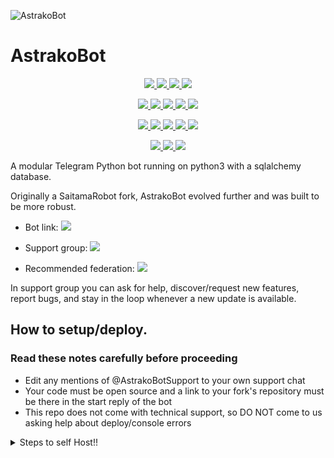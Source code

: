 ![AstrakoBot](https://i.imgur.com/1oah5E2.jpg)
# AstrakoBot 
<p align="center">
<a href="https://www.codacy.com/gh/Astrako/AstrakoBot/dashboard?utm_source=github.com&amp;utm_medium=referral&amp;utm_content=Astrako/AstrakoBot&amp;utm_campaign=Badge_Grade" alt="Codacy Badge">
<img src="https://app.codacy.com/project/badge/Grade/972e73015aaa4096bf109a79acae8afb" /> </a>
<a href="https://github.com/Astrako/AstrakoBot" alt="Libraries.io dependency status for GitHub repo"> <img src="https://img.shields.io/librariesio/github/Astrako/AstrakoBot?style=flat&logo=github&color=red" /> </a>
<a href="https://github.com/Astrako/AstrakoBot/network/members" alt="GitHub stars"> <img src="https://img.shields.io/github/stars/Astrako/AstrakoBot?style=flat&logo=github&color=yellow" /> </a>
<a href="https://github.com/Astrako/AstrakoBot/network/members" alt="GitHub forks"> <img src="https://img.shields.io/github/forks/Astrako/AstrakoBot" /> </a>
</p>
<p align="center">
<a href="https://github.com/Astrako/AstrakoBot" alt="GitHub commit activity"> <img src="https://img.shields.io/github/commit-activity/m/Astrako/AstrakoBot" /> </a>
<a href="https://github.com/Astrako/AstrakoBot/graphs/contributors" alt="GitHub contributors"> <img src="https://img.shields.io/github/contributors/Astrako/AstrakoBot?style=flat&logo=github" /> </a>
<a href="https://github.com/Astrako/AstrakoBot" alt="GitHub closed pull requests"> <img src="https://img.shields.io/github/issues-pr-closed-raw/Astrako/AstrakoBot?color=success" /> </a>
<a href="https://github.com/Astrako/AstrakoBot" alt="GitHub issues"> <img src="https://img.shields.io/github/issues-raw/Astrako/AstrakoBot?style=flat&logo=github&color=red" /> </a>
<a href="https://github.com/Astrako/AstrakoBot" alt="GitHub closed issues"> <img src="https://img.shields.io/github/issues-closed-raw/Astrako/AstrakoBot?style=flat&logo=github&color=success" /> </a>
</p>
<p align="center">
<a href="https://www.python.org/" alt="made-with-python"> <img src="https://img.shields.io/badge/made%20with-Python-1f425f.svg?style=flat&logo=python&color=blue" /> </a>
<a href="https://github.com/Astrako/AstrakoBot" alt="Python supported versions"> <img src="https://img.shields.io/badge/python-3.6%20%7C%203.7%20%7C%203.8%20%7C%203.9%20%7C%203.10-blue" /> </a>
<a href="https://github.com/Astrako/AstrakoBot" alt="pypi version"> <img src="https://img.shields.io/badge/pypi-v13.9-blue" /> </a>
<a href="https://github.com/Astrako/AstrakoBot" alt="GitHub repo size"> <img src="https://img.shields.io/github/repo-size/Astrako/AstrakoBot" /> </a>
<a href="https://github.com/Astrako/AstrakoBot/blob/master/LICENSE" alt="GPLv3 license"> <img src="https://img.shields.io/github/license/Astrako/AstrakoBot?style=flat&logo=github&color=success" /> </a>
</p>
<p align="center">
<a href="" alt="Astrako"> <img src="https://img.shields.io/badge/built%20by-Astrako-blue" /> </a>
<a href="https://github.com/Astrako/AstrakoBot/graphs/commit-activity" alt="Maintenance"> <img src="https://img.shields.io/badge/maintained%3F-yes-blue.svg" /> </a>
<a href="https://makeapullrequest.com" alt="PRs Welcome"> <img src="https://img.shields.io/badge/PRs-welcome-blue.svg" /> </a>
</p>

A modular Telegram Python bot running on python3 with a sqlalchemy database.

Originally a SaitamaRobot fork, AstrakoBot evolved further and was built to be more robust. 

* Bot link:  <a href="https://t.me/AstrakoBot" alt="AstrakoBot"> <img src="https://img.shields.io/badge/%F0%9F%A4%96%20-AstrakoBot-blue" /> </a>

* Support group:  <a href="https://t.me/AstrakoBotSupport" alt="AstrakoBotSupport"> <img src="https://aleen42.github.io/badges/src/telegram.svg" /> </a>

* Recommended federation:  <a href="https://t.me/ALTF4Fed" alt="ALTF4Fed"> <img src="https://img.shields.io/badge/🚫-ALTF4Fed-red" /> </a>

In support group you can ask for help, discover/request new features, report bugs, and stay in the loop whenever a new update is available. 


## How to setup/deploy.

### Read these notes carefully before proceeding 
 - Edit any mentions of @AstrakoBotSupport to your own support chat
 - Your code must be open source and a link to your fork's repository must be there in the start reply of the bot
 - This repo does not come with technical support, so DO NOT come to us asking help about deploy/console errors
 
<details>
  <summary>Steps to self Host!! </summary>

  ## Setting up the bot (Read this before trying to use!):
Please make sure to use python3.6, as I cannot guarantee everything will work as expected on older Python versions!
This is because markdown parsing is done by iterating through a dict, which is ordered by default in 3.6.

  ### Configuration

There are two possible ways of configuring your bot: a config.py file, or ENV variables.

The preferred version is to use a `config.py` file, as it makes it easier to see all your settings grouped together.
This file should be placed in your `AstrakoBot` folder, alongside the `__main__.py` file. 
This is where your bot token will be loaded from, as well as your database URI (if you're using a database), and most of
your other settings.

It is recommended to import sample_config and extend the Config class, as this will ensure your config contains all
defaults set in the sample_config, hence making it easier to upgrade.

An example `config.py` file could be:
```
from AstrakoBot.sample_config import Config

class Development(Config):
    OWNER_ID = 254318997  # your telegram ID
    OWNER_USERNAME = "SonOfLars"  # your telegram username
    API_KEY = "your bot api key"  # your api key, as provided by the @botfather
    SQLALCHEMY_DATABASE_URI = 'postgresql://username:password@localhost:5432/database'  # sample db credentials
    JOIN_LOGGER = '-1234567890' # some group chat that your bot is a member of
    USE_JOIN_LOGGER = True
    SUDO_USERS = [18673980, 83489514]  # List of id's for users which have sudo access to the bot.
    LOAD = []
    NO_LOAD = ['translation']
```

If you can't have a config.py file (EG on Heroku), it is also possible to use environment variables.
So just go and read the config sample file. 

  ### Python dependencies

Install the necessary Python dependencies by moving to the project directory and running:

`pip3 install -r requirements.txt`

This will install all the necessary python packages.

  ### Database

If you wish to use a database-dependent module (eg: locks, notes, userinfo, users, filters, welcomes),
you'll need to have a database installed on your system. I use Postgres, so I recommend using it for optimal compatibility.

In the case of Postgres, this is how you would set up a database on a Debian/ubuntu system. Other distributions may vary.

- install postgresql:

`sudo apt-get update && sudo apt-get install postgresql`

- change to the Postgres user:

`sudo su - postgres`

- create a new database user (change YOUR_USER appropriately):

`createuser -P -s -e YOUR_USER`

This will be followed by you need to input your password.

- create a new database table:

`createdb -O YOUR_USER YOUR_DB_NAME`

Change YOUR_USER and YOUR_DB_NAME appropriately.

- finally:

`psql YOUR_DB_NAME -h YOUR_HOST YOUR_USER`

This will allow you to connect to your database via your terminal.
By default, YOUR_HOST should be 0.0.0.0:5432.

You should now be able to build your database URI. This will be:

`sqldbtype://username:pw@hostname:port/db_name`

Replace sqldbtype with whichever DB you're using (eg Postgres, MySQL, SQLite, etc)
repeat for your username, password, hostname (localhost?), port (5432?), and DB name.

  ## Modules
   ### Setting load order.

The module load order can be changed via the `LOAD` and `NO_LOAD` configuration settings.
These should both represent lists.

If `LOAD` is an empty list, all modules in `modules/` will be selected for loading by default.

If `NO_LOAD` is not present or is an empty list, all modules selected for loading will be loaded.

If a module is in both `LOAD` and `NO_LOAD`, the module will not be loaded - `NO_LOAD` takes priority.

   ### Creating your own modules.

Creating a module has been simplified as much as possible - but do not hesitate to suggest further simplification.

All that is needed is that your .py file is in the modules folder.

To add commands, make sure to import the dispatcher via

`from AstrakoBot import dispatcher`.

You can then add commands using the usual

`dispatcher.add_handler()`.

Assigning the `__help__` variable to a string describing this modules' available
commands will allow the bot to load it and add the documentation for
your module to the `/help` command. Setting the `__mod_name__` variable will also allow you to use a nicer, user-friendly name for a module.

The `__migrate__()` function is used for migrating chats - when a chat is upgraded to a supergroup, the ID changes, so 
it is necessary to migrate it in the DB.

The `__stats__()` function is for retrieving module statistics, eg number of users, number of chats. This is accessed 
through the `/stats` command, which is only available to the bot owner.

## Starting the bot.

Once you've set up your database and your configuration is complete, simply run (Linux):

`python3 -m AstrakoBot`

For queries or any issues regarding the bot please open an issue ticket or visit us at [AstrakoBotSupport](https://t.me/AstrakoBotSupport)


## Credits
The bot is based on the original work done by [PaulSonOfLars](https://github.com/PaulSonOfLars) and [AnimeKaizoku](https://github.com/AnimeKaizoku)
All original credits go to Paul and AnimeKaizoku, Without their efforts, this fork would not have been possible!

Any other authorship/credits can be seen through the commits.

Should any be missing kindly let us know at [AstrakoBotSupport](https://t.me/AstrakoBotSupport) or simply submit a pull request on the readme.
